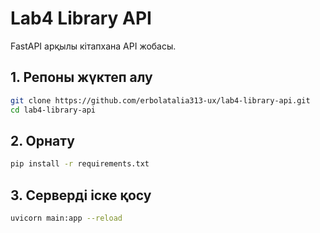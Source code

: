 # Lab4 Library API

FastAPI арқылы кітапхана API жобасы.


## 1. Репоны жүктеп алу
```bash
git clone https://github.com/erbolatalia313-ux/lab4-library-api.git
cd lab4-library-api
 ```
## 2. Орнату
```bash
pip install -r requirements.txt
 ```
## 3. Серверді іске қосу
```bash
uvicorn main:app --reload
 ```
